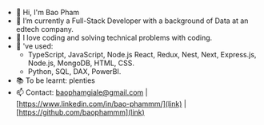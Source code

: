 - 👋 Hi, I'm Bao Pham
- 🔭 I’m currently a Full-Stack Developer with a background of Data at an edtech company.
- 💞️ I love coding and solving technical problems with coding.
- 🚀 've used:
  - TypeScript, JavaScript, Node.js React, Redux, Nest, Next, Express.js, Node.js, MongoDB, HTML, CSS.
  - Python, SQL, DAX, PowerBI.
- 📚 To be learnt: plenties
- 📫 Contact: baophamgiale@gmail.com | [https://www.linkedin.com/in/bao-phammm/](link) | [https://github.com/baophammm](link)
  

